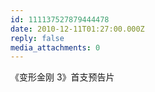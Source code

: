 ```yaml
---
id: 111137527879444478
date: 2010-12-11T01:27:00.000Z
reply: false
media_attachments: 0
---
```


《变形金刚 3》首支预告片 ​​​​

